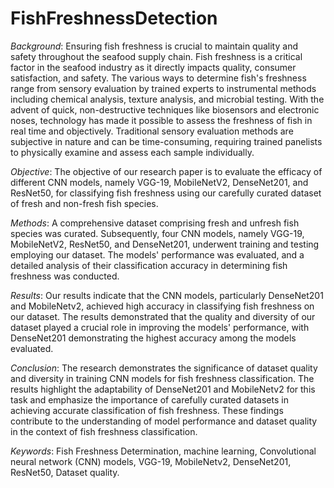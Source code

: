 # FishFreshnessDetection

*Background*: Ensuring fish freshness is crucial to maintain quality and safety throughout the seafood supply chain. Fish freshness is a critical factor in the seafood industry as it directly impacts quality, consumer satisfaction, and safety. The various ways to determine fish's freshness range from sensory evaluation by trained experts to instrumental methods including chemical analysis, texture analysis, and microbial testing. With the advent of quick, non-destructive techniques like biosensors and electronic noses, technology has made it possible to assess the freshness of fish in real time and objectively. Traditional sensory evaluation methods are subjective in nature and can be time-consuming, requiring trained panelists to physically examine and assess each sample individually.

*Objective*: The objective of our research paper is to evaluate the efficacy of different CNN models, namely VGG-19, MobileNetV2, DenseNet201, and ResNet50, for classifying fish freshness using our carefully curated dataset of fresh and non-fresh fish species.

*Methods*: A comprehensive dataset comprising fresh and unfresh fish species was curated. Subsequently, four CNN models, namely VGG-19, MobileNetV2, ResNet50, and DenseNet201, underwent training and testing employing our dataset. The models' performance was evaluated, and a detailed analysis of their classification accuracy in determining fish freshness was conducted.

*Results*: Our results indicate that the CNN models, particularly DenseNet201 and MobileNetv2, achieved high accuracy in classifying fish freshness on our dataset. The results demonstrated that the quality and diversity of our dataset played a crucial role in improving the models' performance, with DenseNet201 demonstrating the highest accuracy among the models evaluated.

*Conclusion*: The research demonstrates the significance of dataset quality and diversity in training CNN models for fish freshness classification. The results highlight the adaptability of DenseNet201 and MobileNetv2 for this task and emphasize the importance of carefully curated datasets in achieving accurate classification of fish freshness. These findings contribute to the understanding of model performance and dataset quality in the context of fish freshness classification.


*Keywords*: Fish Freshness Determination, machine learning, Convolutional neural network (CNN) models, VGG-19, MobileNetv2, DenseNet201, ResNet50, Dataset quality. 	
